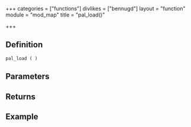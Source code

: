 +++
categories = ["functions"]
divlikes = ["bennugd"]
layout = "function"
module = "mod_map"
title = "pal_load()"

+++

## Definition

    pal_load ( )

## Parameters

## Returns

## Example
